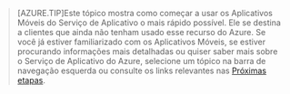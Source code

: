 
>[AZURE.TIP]Este tópico mostra como começar a usar os Aplicativos Móveis do Serviço de Aplicativo o mais rápido possível. Ele se destina a clientes que ainda não tenham usado esse recurso do Azure. Se você já estiver familiarizado com os Aplicativos Móveis, se estiver procurando informações mais detalhadas ou quiser saber mais sobre o Serviço de Aplicativo do Azure, selecione um tópico na barra de navegação esquerda ou consulte os links relevantes nas [Próximas etapas](#next-steps).

<!---HONumber=Oct15_HO3-->